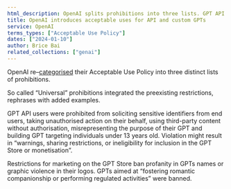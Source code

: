 ```yaml
---
html_description: OpenAI splits prohibitions into three lists. GPT API users face new rules on sensitive data. Marketing on GPT Store restricts profanity and violence.
title: OpenAI introduces acceptable uses for API and custom GPTs
service: OpenAI
terms_types: ["Acceptable Use Policy"]
dates: ["2024-01-10"]
author: Brice Bai
related_collections: ["genai"]
---
```


OpenAI re–[categorised](https://github.com/OpenTermsArchive/GenAI-versions/commit/8cf83dcc3d59265f901db93f5408ea98876dabc3) their Acceptable Use Policy into three distinct lists of prohibitions.

So called “Universal” prohibitions integrated the preexisting restrictions, rephrases with added examples.

GPT API users were prohibited from soliciting sensitive identifiers from end users, taking unauthorised action on their behalf, using third-party content without authorisation, misrepresenting the purpose of their GPT and building GPT targeting individuals under 13 years old. Violation might result in “warnings, sharing restrictions, or ineligibility for inclusion in the GPT Store or monetisation”.

Restrictions for marketing on the GPT Store ban profanity in GPTs names or graphic violence in their logos. GPTs aimed at “fostering romantic companionship or performing regulated activities” were banned.
